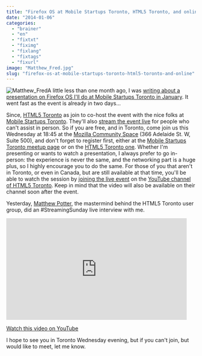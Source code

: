 ```yaml
---
title: "Firefox OS at Mobile Startups Toronto, HTML5 Toronto, and online"
date: "2014-01-06"
categories: 
  - "brainer"
  - "en"
  - "fixtxt"
  - "fiximg"
  - "fixlang"
  - "fixtags"
  - "fixurl"
image: "Matthew_Fred.jpg"
slug: "firefox-os-at-mobile-startups-toronto-html5-toronto-and-online"
---
```


![Matthew_Fred](images/Matthew_Fred.jpg)A little less than one month ago, I was [writing about a presentation on Firefox OS I'll do at Mobile Startups Toronto in January](http://fred.dev/mobile-startups-toronto-and-firefox-os-as-an-opportunity/ "Mobile Startups Toronto, and Firefox OS as an opportunity"). It went fast as the event is already in two days...

Since, [HTML5 Toronto](http://htmltoronto.ca/ "HTML5 Toronto website") as join to co-host the event with the nice folks at [Mobile Startups Toronto](https://www.meetup.com/Mobile-Startup-TO/ "Mobile Startups Toronto website"). They'll also [stream the event live](https://www.youtube.com/watch?v=lHWGeeIwBcY "YouTube link for streaming event") for people who can't assist in person. So if you are free, and in Toronto, come join us this Wednesday at 18:45 at the [Mozilla Community Space](https://www.mozilla.org/en-US/contact/spaces/toronto/ "Mozilla Toronto Community Space") (366 Adelaide St. W, Suite 500), and don't forget to register first, either at the [Mobile Startups Toronto meetup page](https://www.meetup.com/Mobile-Startups-TO/events/152828322/ "Mobile Startups Toronto registration page") or on the [HTML5 Toronto one](https://www.meetup.com/HTML5-Web-App-Developers/events/155519012/ "HTML5 Toronto registration page"). Whether I'm presenting or wants to watch a presentation, I always prefer to go in-person: the experience is never the same, and the networking part is a huge plus, so I highly encourage you to do the same. For those of you that aren't in Toronto, or even in Canada, but are still available at that time, you'll be able to watch the session by [joining the live event](https://www.youtube.com/watch?v=lHWGeeIwBcY "YouTube link for streaming event") on the [YouTube channel of HTML5 Toronto](https://www.youtube.com/user/HTML5Toronto). Keep in mind that the video will also be available on their channel soon after the event.

Yesterday, [Matthew Potter](https://twitter.com/AskMP "Matthew Potter's Twitter account"), the mastermind behind the HTML5 Toronto user group, did an #StreamingSunday live interview with me.

<iframe width="480" height="270" src="https://www.youtube.com/embed/MQAfA7k5MVk?feature=oembed" frameborder="0" allowfullscreen></iframe>

[Watch this video on YouTube](https://www.youtube.com/watch?v=MQAfA7k5MVk "The #StreamingSaturday live interview about Firefox OS on YouTube")

I hope to see you in Toronto Wednesday evening, but if you can't join, but would like to meet, let me know.
